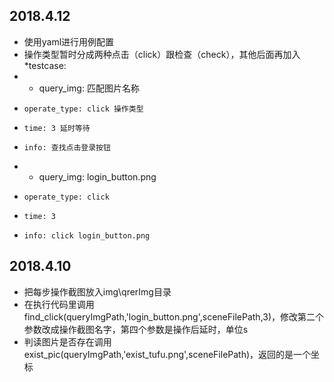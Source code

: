 ## 2018.4.12
* 使用yaml进行用例配置
* 操作类型暂时分成两种点击（click）跟检查（check），其他后面再加入
*testcase:
*    - query_img: 匹配图片名称
*     operate_type: click 操作类型 
*     time: 3 延时等待 
*     info: 查找点击登录按钮
*    - query_img: login_button.png
*     operate_type: click
*     time: 3
*     info: click login_button.png

## 2018.4.10

* 把每步操作截图放入img\qrerImg目录
* 在执行代码里调用 find_click(queryImgPath,'login_button.png',sceneFilePath,3)，修改第二个参数改成操作截图名字，第四个参数是操作后延时，单位s
* 判读图片是否存在调用 exist_pic(queryImgPath,'exist_tufu.png',sceneFilePath)，返回的是一个坐标
